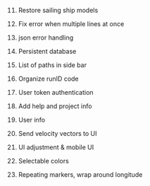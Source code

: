 11. Restore sailing ship models
22. Fix error when multiple lines at once
21. json error handling
4. Persistent database
5. List of paths in side bar
23. Organize runID code

8. User token authentication
20. Add help and project info
13. User info
17. Send velocity vectors to UI
14. UI adjustment & mobile UI
12. Selectable colors
9. Repeating markers, wrap around longitude